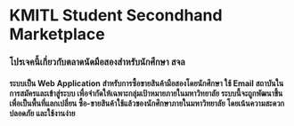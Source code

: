 # KMITL Student Secondhand Marketplace

### โปรเจคนี้เกี่ยวกับตลาดนัดมือสองสำหรับนักศึกษา สจล 
#### ระบบเป็น Web Application สำหรับการซื้อขายสินค้ามือสองโดยนักศึกษา ใช้ Email สถาบันในการสมัครและเข้าสู่ระบบ เพื่อจำกัดให้เฉพาะกลุ่มเป้าหมายภายในมหาวิทยาลัย ระบบนี้จะถูกพัฒนาขึ้นเพื่อเป็นพื้นที่แลกเปลี่ยน ซื้อ-ขายสินค้าใช้แล้วของนักศึกษาภายในมหาวิทยาลัย โดยเน้นความสะดวก ปลอดภัย และใช้งานง่าย
